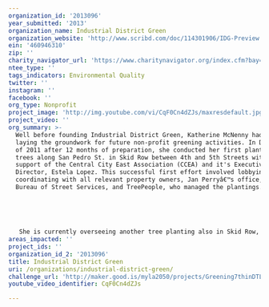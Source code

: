 ```yaml
---
organization_id: '2013096'
year_submitted: '2013'
organization_name: Industrial District Green
organization_website: 'http://www.scribd.com/doc/114301906/IDG-Preview'
ein: '460946310'
zip: ''
charity_navigator_url: 'https://www.charitynavigator.org/index.cfm?bay=search.profile&ein=460946310'
ntee_type: ''
tags_indicators: Environmental Quality
twitter: ''
instagram: ''
facebook: ''
org_type: Nonprofit
project_image: 'http://img.youtube.com/vi/CqF0Cn4dZJs/maxresdefault.jpg'
project_video: ''
org_summary: >-
  Well before founding Industrial District Green, Katherine McNenny had begun
  laying the groundwork for future non-profit greening activities. In December
  of 2011 after 12 months of preparation, she conducted her first planting of 7
  trees along San Pedro St. in Skid Row between 4th and 5th Streets with the
  support of the Central City East Association (CCEA) and it's Executive
  Director, Estela Lopez. This successful first effort involved lobbying and
  coordinating with all relevant property owners, Jan Perryâ€™s office, the
  Bureau of Street Services, and TreePeople, who managed the plantings.
   
   
   
   
   
   She is currently overseeing another tree planting also in Skid Row, with the LA Conservation Corps along Boyd & Omar Streets between 3rd and 4th. She has been working with property owners and sponsors on this project for several months now. The planting date will be March 23rd, 2013. Volunteers from Union Church (in Little Tokyo) and several local residents from the neighborhood will help plant the trees.
areas_impacted: ''
project_ids: ''
organization_id_2: '2013096'
title: Industrial District Green
uri: /organizations/industrial-district-green/
challenge_url: 'http://maker.good.is/myla2050/projects/Greening7thinDTLA.html'
youtube_video_identifier: CqF0Cn4dZJs

---
```

